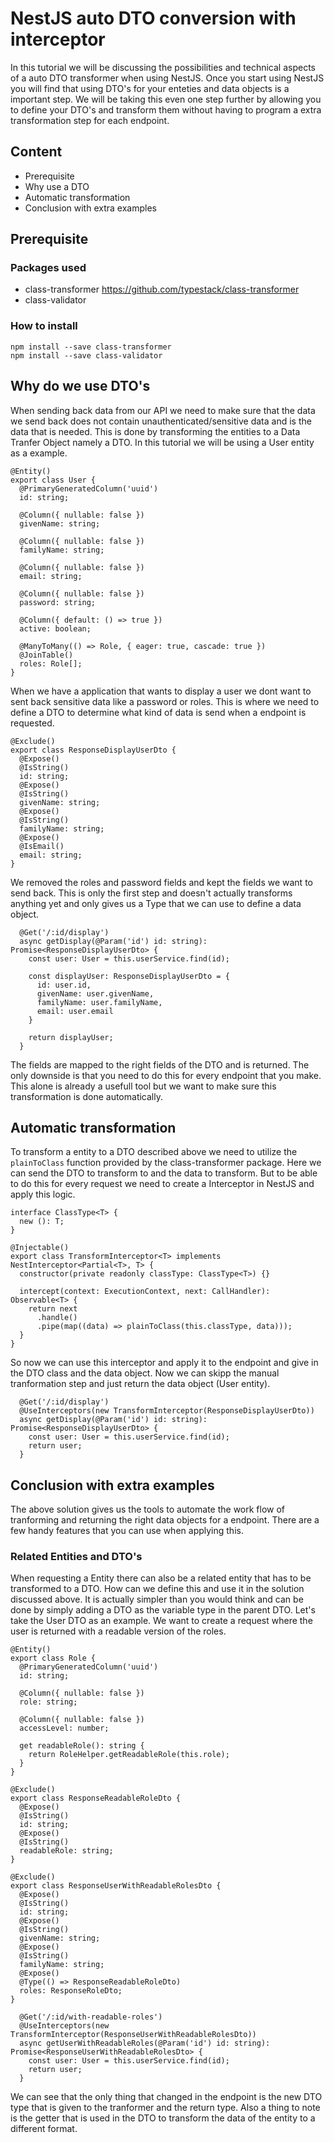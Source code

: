 # NestJS auto DTO conversion with interceptor
In this tutorial we will be discussing the possibilities and technical aspects of a auto DTO transformer when using NestJS. Once you start using NestJS you will find that using DTO's for your enteties and data objects is a important step. We will be taking this even one step further by allowing you to define your DTO's and transform them without having to program a extra transformation step for each endpoint.

## Content
* Prerequisite
* Why use a DTO
* Automatic transformation
* Conclusion with extra examples

## Prerequisite

### Packages used
- class-transformer https://github.com/typestack/class-transformer
- class-validator

### How to install
```
npm install --save class-transformer
npm install --save class-validator
```

## Why do we use DTO's
When sending back data from our API we need to make sure that the data we send back does not contain unauthenticated/sensitive data and is the data that is needed. This is done by transforming the entities to a Data Tranfer Object namely a DTO. In this tutorial we will be using a User entity as a example.

```
@Entity()
export class User {
  @PrimaryGeneratedColumn('uuid')
  id: string;

  @Column({ nullable: false })
  givenName: string;

  @Column({ nullable: false })
  familyName: string;

  @Column({ nullable: false })
  email: string;

  @Column({ nullable: false })
  password: string;

  @Column({ default: () => true })
  active: boolean;

  @ManyToMany(() => Role, { eager: true, cascade: true })
  @JoinTable()
  roles: Role[];
}
```

When we have a application that wants to display a user we dont want to sent back sensitive data like a password or roles. This is where we need to define a DTO to determine what kind of data is send when a endpoint is requested.

```
@Exclude()
export class ResponseDisplayUserDto {
  @Expose()
  @IsString()
  id: string;
  @Expose()
  @IsString()
  givenName: string;
  @Expose()
  @IsString()
  familyName: string;
  @Expose()
  @IsEmail()
  email: string;
}
```
We removed the roles and password fields and kept the fields we want to send back. This is only the first step and doesn't actually transforms anything yet and only gives us a Type that we can use to define a data object.

```
  @Get('/:id/display')
  async getDisplay(@Param('id') id: string): Promise<ResponseDisplayUserDto> {
    const user: User = this.userService.find(id);

    const displayUser: ResponseDisplayUserDto = {
      id: user.id,
      givenName: user.givenName,
      familyName: user.familyName,
      email: user.email
    } 
    
    return displayUser;
  } 
```

The fields are mapped to the right fields of the DTO and is returned. The only downside is that you need to do this for every endpoint that you make. This alone is already a usefull tool but we want to make sure this transformation is done automatically.


## Automatic transformation
To transform a entity to a DTO described above we need to utilize the `plainToClass` function provided by the class-transformer package. Here we can send the DTO to transform to and the data to transform. But to be able to do this for every request we need to create a Interceptor in NestJS and apply this logic.

```
interface ClassType<T> {
  new (): T;
}

@Injectable()
export class TransformInterceptor<T> implements NestInterceptor<Partial<T>, T> {
  constructor(private readonly classType: ClassType<T>) {}

  intercept(context: ExecutionContext, next: CallHandler): Observable<T> {
    return next
      .handle()
      .pipe(map((data) => plainToClass(this.classType, data)));
  }
}
```

So now we can use this interceptor and apply it to the endpoint and give in the DTO class and the data object. Now we can skipp the manual tranformation step and just return the data object (User entity).

```
  @Get('/:id/display')
  @UseInterceptors(new TransformInterceptor(ResponseDisplayUserDto))
  async getDisplay(@Param('id') id: string): Promise<ResponseDisplayUserDto> {
    const user: User = this.userService.find(id);
    return user;
  } 
```


## Conclusion with extra examples

The above solution gives us the tools to automate the work flow of tranforming and returning the right data objects for a endpoint. There are a few handy features that you can use when applying this.

### Related Entities and DTO's
When requesting a Entity there can also be a related entity that has to be transformed to a DTO. How can we define this and use it in the solution discussed above. It is actually simpler than you would think and can be done by simply adding a DTO as the variable type in the parent DTO. Let's take the User DTO as an example. We want to create a request where the user is returned with a readable version of the roles.

```
@Entity()
export class Role {
  @PrimaryGeneratedColumn('uuid')
  id: string;

  @Column({ nullable: false })
  role: string;

  @Column({ nullable: false })  
  accessLevel: number;

  get readableRole(): string {
    return RoleHelper.getReadableRole(this.role);
  }
}
```

```
@Exclude()
export class ResponseReadableRoleDto {
  @Expose()
  @IsString()
  id: string;
  @Expose()
  @IsString()
  readableRole: string;
}
```

```
@Exclude()
export class ResponseUserWithReadableRolesDto {
  @Expose()
  @IsString()
  id: string;
  @Expose()
  @IsString()
  givenName: string;
  @Expose()
  @IsString()
  familyName: string;
  @Expose()
  @Type(() => ResponseReadableRoleDto)
  roles: ResponseRoleDto;
}
```

```
  @Get('/:id/with-readable-roles')
  @UseInterceptors(new TransformInterceptor(ResponseUserWithReadableRolesDto))
  async getUserWithReadableRoles(@Param('id') id: string): Promise<ResponseUserWithReadableRolesDto> {
    const user: User = this.userService.find(id);
    return user;
  } 
```

We can see that the only thing that changed in the endpoint is the new DTO type that is given to the tranformer and the return type. Also a thing to note is the getter that is used in the DTO to transform the data of the entity to a different format.  

